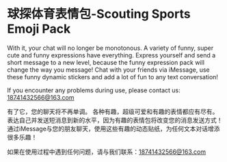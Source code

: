 # 球探体育表情包-Scouting Sports Emoji Pack


With it, your chat will no longer be monotonous.
A variety of funny, super cute and funny expressions have everything.
Express yourself and send a short message to a new level, because the funny expression pack will change the way you message!
Chat with your friends via iMessage, use these funny dynamic stickers and add a lot of fun to any text conversation!

If you encounter any problems during use, please contact us: 18741432566@163.com



有了它，您的聊天将不再单调。
各种有趣，超级可爱和有趣的表情都应有尽有。
表达自己并发送短消息到新的水平，因为有趣的表情包将改变您的消息发送方式！
通过iMessage与您的朋友聊天，使用这些有趣的动态贴纸，为任何文本对话增添很多乐趣！

如果在使用过程中遇到任何问题，请与我们联系：18741432566@163.com
